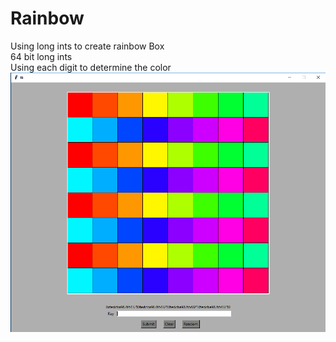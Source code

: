 # Rainbow
Using long ints to create rainbow Box <br />
64 bit long ints <br />
Using each digit to determine the color 
![Alt text](images/image.png "Title")